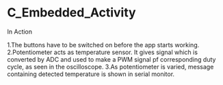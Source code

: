 # C_Embedded_Activity

In Action

1.The buttons have to be switched on before the app starts working.
2.Potentiometer acts as temperature sensor. It gives signal which is converted by ADC and used to make a PWM signal pf corresponding duty cycle, as seen in the oscilloscope.
3.As potentiometer is varied, message containing detected temperature is shown in serial monitor.
